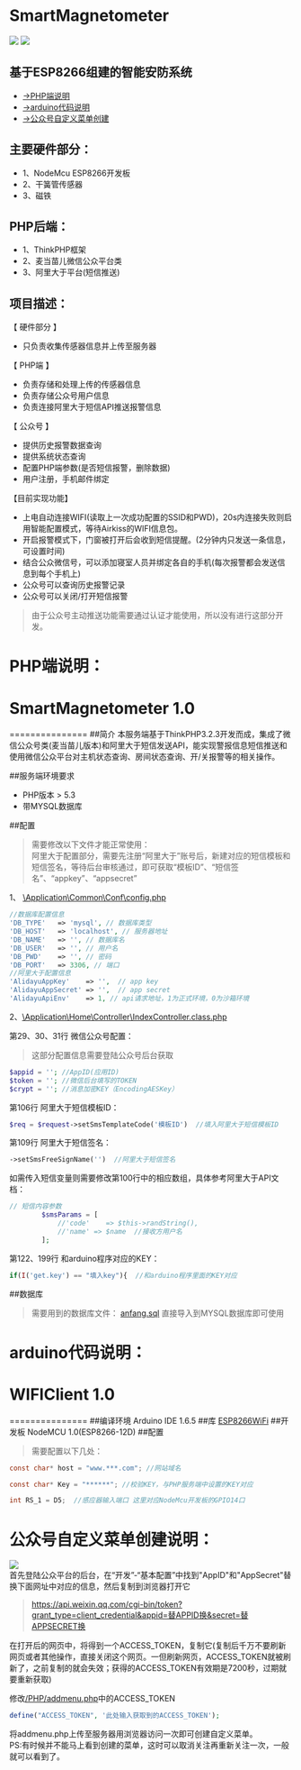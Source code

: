 SmartMagnetometer
===================
![](wechat-demo.gif)
![](sms.gif)

## 基于ESP8266组建的智能安防系统  
* [->PHP端说明](#smartmagnetometer-10)
* [->arduino代码说明](#wificlient-10)
* [->公众号自定义菜单创建]()

## 主要硬件部分：  
* 1、NodeMcu ESP8266开发板
* 2、干簧管传感器
* 3、磁铁

## PHP后端：  
* 1、ThinkPHP框架
* 2、麦当苗儿微信公众平台类
* 3、阿里大于平台(短信推送)

## 项目描述：  

【 硬件部分 】  
* 只负责收集传感器信息并上传至服务器

【  PHP端  】  
* 负责存储和处理上传的传感器信息
* 负责存储公众号用户信息
* 负责连接阿里大于短信API推送报警信息
        
【  公众号  】  
* 提供历史报警数据查询
* 提供系统状态查询
* 配置PHP端参数(是否短信报警，删除数据)
* 用户注册，手机邮件绑定
        
【目前实现功能】  
* 上电自动连接WIFI(读取上一次成功配置的SSID和PWD)，20s内连接失败则启用智能配置模式，等待Airkiss的WIFI信息包。
* 开启报警模式下，门窗被打开后会收到短信提醒。(2分钟内只发送一条信息，可设置时间)
* 结合公众微信号，可以添加寝室人员并绑定各自的手机(每次报警都会发送信息到每个手机上)
* 公众号可以查询历史报警记录
* 公众号可以关闭/打开短信报警

> 由于公众号主动推送功能需要通过认证才能使用，所以没有进行这部分开发。  

# PHP端说明：
# SmartMagnetometer 1.0
===============
##简介
本服务端基于ThinkPHP3.2.3开发而成，集成了微信公众号类(麦当苗儿版本)和阿里大于短信发送API，能实现警报信息短信推送和使用微信公众平台对主机状态查询、房间状态查询、开/关报警等的相关操作。

##服务端环境要求
* PHP版本 > 5.3
* 带MYSQL数据库

##配置
> 需要修改以下文件才能正常使用：  
> 阿里大于配置部分，需要先注册“阿里大于”账号后，新建对应的短信模板和短信签名，等待后台审核通过，即可获取“模板ID”、“短信签名”、“appkey”、“appsecret”

1、 [\Application\Common\Conf\config.php](/PHP/Application/Common/Conf/config.php)
```PHP
//数据库配置信息
'DB_TYPE'   => 'mysql', // 数据库类型
'DB_HOST'   => 'localhost', // 服务器地址
'DB_NAME'   => '', // 数据库名
'DB_USER'   => '', // 用户名
'DB_PWD'    => '', // 密码
'DB_PORT'   => 3306, // 端口
//阿里大于配置信息
'AlidayuAppKey'    => '',  // app key
'AlidayuAppSecret' => '',  // app secret
'AlidayuApiEnv'    => 1, // api请求地址，1为正式环境，0为沙箱环境
```

2、[\Application\Home\Controller\IndexController.class.php](/PHP/Application/Home/Controller/IndexController.class.php)

第29、30、31行  微信公众号配置：
> 这部分配置信息需要登陆公众号后台获取

```PHP
$appid = ''; //AppID(应用ID)
$token = ''; //微信后台填写的TOKEN
$crypt = ''; //消息加密KEY（EncodingAESKey）
```
第106行  阿里大于短信模板ID：
```PHP
$req = $request->setSmsTemplateCode('模板ID')  //填入阿里大于短信模板ID
```
第109行  阿里大于短信签名：
```PHP
->setSmsFreeSignName('')  //阿里大于短信签名
```
如需传入短信变量则需要修改第100行中的相应数组，具体参考阿里大于API文档：
```PHP
// 短信内容参数
        $smsParams = [
            //'code'    => $this->randString(),
            //'name' => $name  //接收方用户名
        ];
```
第122、199行  和arduino程序对应的KEY：
```PHP
if(I('get.key') == "填入key"){  //和arduino程序里面的KEY对应
```
##数据库
> 需要用到的数据库文件：
 [anfang.sql](/PHP/anfang.sql)
 直接导入到MYSQL数据库即可使用

# arduino代码说明：
# WIFIClient 1.0
===============
##编译环境
Arduino IDE 1.6.5
##库
[ESP8266WiFi](https://github.com/congtou1991/SmartMagnetometer/tree/master/WiFiClient1.0/libraries/ESP8266WiFi)
##开发板
NodeMCU 1.0(ESP8266-12D)
##配置
> 需要配置以下几处：

```c
const char* host = "www.***.com"; //网站域名

const char* Key = "******"; //校验KEY，与PHP服务端中设置的KEY对应

int RS_1 = D5;  //感应器输入端口 这里对应NodeMcu开发板的GPIO14口
```
# 公众号自定义菜单创建说明：
![](wxgongzong.jpg)  
首先登陆公众平台的后台，在“开发”-“基本配置”中找到"AppID"和"AppSecret"替换下面网址中对应的信息，然后复制到浏览器打开它
> https://api.weixin.qq.com/cgi-bin/token?grant_type=client_credential&appid=替APPID换&secret=替APPSECRET换  

在打开后的网页中，将得到一个ACCESS_TOKEN，复制它(复制后千万不要刷新网页或者其他操作，直接关闭这个网页。一但刷新网页，ACCESS_TOKEN就被刷新了，之前复制的就会失效；获得的ACCESS_TOKEN有效期是7200秒，过期就要重新获取)  

修改[/PHP/addmenu.php](/PHP/addmenu.php)中的ACCESS_TOKEN
```PHP
define("ACCESS_TOKEN", '此处输入获取到的ACCESS_TOKEN');
```
将addmenu.php上传至服务器用浏览器访问一次即可创建自定义菜单。  
PS:有时候并不能马上看到创建的菜单，这时可以取消关注再重新关注一次，一般就可以看到了。
